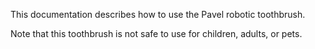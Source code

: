 This documentation describes how to use the Pavel robotic 
toothbrush.

Note that this toothbrush is not safe to use for children, 
adults, or pets.